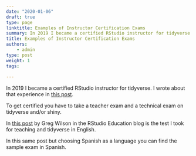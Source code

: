 ```yaml
---
date: "2020-01-06"
draft: true
type: page
linktitle: Examples of Instructor Certification Exams
summary: In 2019 I became a certified RStudio instructor for tidyverse. This is the test I took.
title: Examples of Instructor Certification Exams
authors: 
    - admin
type: post
weight: 1
tags: 
  
---
```


In 2019 I became a certified RStudio instructor for tidyverse. I wrote about that experience in [this post](https://yabellini.netlify.app/post/rstudiocertification/). 

To get certified you have to take a teacher exam and a technical exam on tidyverse and/or shiny.

In [this post](https://education.rstudio.com/blog/2020/02/instructor-certification-exams/) by Greg Wilson in the RStudio Education blog is the test I took for teaching and tidyverse in English. 

In this same post but choosing Spanish as a language you can find the sample exam in Spanish.

